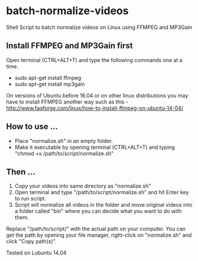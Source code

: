# batch-normalize-videos
Shell Script to batch normalize videos on Linux using FFMPEG and MP3Gain

## Install FFMPEG and MP3Gain first
Open terminal (CTRL+ALT+T) and type the following commands one at a time.

* sudo apt-get install ffmpeg
* sudo apt-get install mp3gain

On versions of Ubuntu before 16.04 or on other linux distributions you may have to install FFMPEG another way such as this - http://www.faqforge.com/linux/how-to-install-ffmpeg-on-ubuntu-14-04/

## How to use ...

* Place "normalize.sh" in an empty folder.
* Make it executable by opening terminal (CTRL+ALT+T) and typing "chmod +x /path/to/script/normalize.sh"

## Then ...

1. Copy your videos into same directory as "normalize.sh"
2. Open terminal and type "/path/to/script/normalize.sh" and hit Enter key to run script.
3. Script will normalize all videos in the folder and move original videos into a folder called "bin" where you can decide what you want to do with them.
 

Replace "/path/to/script/" with the actual path on your computer. You can get the path by opening your file manager, right-click on "normalize.sh" and click "Copy path(s)".

Tested on Lubuntu 14.04
